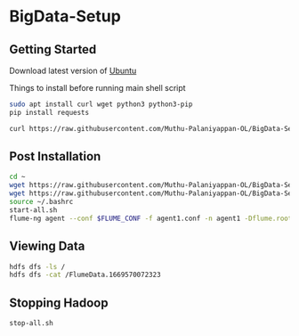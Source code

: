 # BigData-Setup

## Getting Started

Download latest version of [Ubuntu](https://releases.ubuntu.com/22.04.1/ubuntu-22.04.1-desktop-amd64.iso?_ga=2.262114509.1380062103.1669571995-365159036.1669571995)

Things to install before running main shell script
```sh
sudo apt install curl wget python3 python3-pip 
pip install requests
```

```sh
curl https://raw.githubusercontent.com/Muthu-Palaniyappan-OL/BigData-Setup/main/hadoop-setup.sh | bash
```

## Post Installation

```sh
cd ~
wget https://raw.githubusercontent.com/Muthu-Palaniyappan-OL/BigData-Setup/main/script.py
wget https://raw.githubusercontent.com/Muthu-Palaniyappan-OL/BigData-Setup/main/agent1.properties
source ~/.bashrc
start-all.sh
flume-ng agent --conf $FLUME_CONF -f agent1.conf -n agent1 -Dflume.root.logger=INFO,console
```
## Viewing Data

```sh
hdfs dfs -ls /
hdfs dfs -cat /FlumeData.1669570072323
```

## Stopping Hadoop

```sh
stop-all.sh
```
